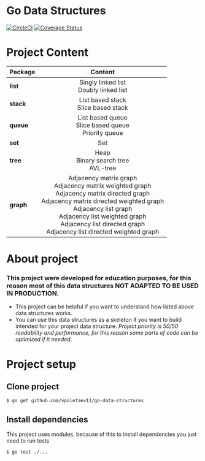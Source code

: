 # Go Data Structures
[![CircleCI](https://circleci.com/gh/vpoletaev11/go-data-structures.svg?style=svg)](https://circleci.com/gh/vpoletaev11/go-data-structures)
[![Coverage Status](https://coveralls.io/repos/github/vpoletaev11/go-data-structures/badge.svg?branch=master)](https://coveralls.io/github/vpoletaev11/go-data-structures?branch=master)


# Project Content
| Package   | Content                                                   |
| ----------|:---------------------------------------------------------:|
| **list**  | Singly linked list<br/>Doubly linked list                 |
| **stack** | List based stack<br/>Slice based stack                    |
| **queue** | List based queue<br/>Slice based queue<br/>Priority queue |
| **set**   | Set                  |
| **tree**  | Heap<br/>Binary search tree<br/>AVL-tree                  |
| **graph** | Adjacency matrix graph<br/>Adjacency matrix weighted graph<br/>Adjacency matrix directed graph<br/>Adjacency matrix directed weighted graph<br/>Adjacency list graph<br/>Adjacency list weighted graph<br/>Adjacency list directed graph<br/>Adjacency list directed weighted graph  |


# About project
### This project were developed for education purposes, for this reason most of this data structures NOT ADAPTED TO BE USED IN PRODUCTION.
* This project can be helpful if you want to understand how listed above data structures works.
* You can use this data structures as a skeleton if you want to build intended for your project data structure. *Project priority is 50/50 readability and performance, for this reason some parts of code can be optimized if it needed.*

# Project setup
## Clone project
```shell
$ go get github.com/vpoletaev11/go-data-structures
```
## Install dependencies
This project uses modules, because of this to install dependencies you just need to run tests
```shell
$ go test ./...
```
